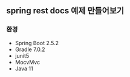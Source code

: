 ## spring rest docs 예제 만들어보기

### 환경
- Spring Boot 2.5.2
- Gradle 7.0.2
- junit5
- MocvMvc
- Java 11

[comment]: <> (### 설명 & trouble shooting)

[comment]: <> ([[Spring] Spring rest docs 적용기&#40;gradle 7.0.2&#41;]&#40;https://velog.io/@max9106/Spring-Spring-rest-docs%EB%A5%BC-%EC%9D%B4%EC%9A%A9%ED%95%9C-%EB%AC%B8%EC%84%9C%ED%99%94#unresolved-directive-in-apiadoc---include&#41;)
